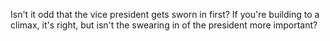 <html><body><p>Isn't it odd that the vice president gets sworn in first? If you're building to a climax, it's right, but isn't the swearing in of the president more important?</p></body></html>